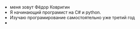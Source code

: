 - меня зовут Фёдор Ковригин
-  Я начинающий програмист на C# и python. 
-  Изучаю програмирование самостоятельно уже третий год
-  

  
  

<!---
fedorten/fedorten is a ✨ special ✨ repository because its `README.md` (this file) appears on your GitHub profile.
You can click the Preview link to take a look at your changes.
--->
